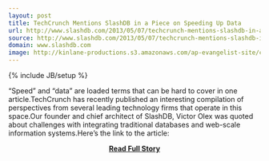 ```yaml
---
layout: post
title: TechCrunch Mentions SlashDB in a Piece on Speeding Up Data
url: http://www.slashdb.com/2013/05/07/techcrunch-mentions-slashdb-in-a-piece-on-speeding-up-data/
source: http://www.slashdb.com/2013/05/07/techcrunch-mentions-slashdb-in-a-piece-on-speeding-up-data/
domain: www.slashdb.com
image: http://kinlane-productions.s3.amazonaws.com/ap-evangelist-site/curated/screenshots/8390_www_slashdb_com.png
---
```

{% include JB/setup %}<p>“Speed” and “data” are loaded terms that can be hard to cover in one article.TechCrunch has recently published an interesting compilation of perspectives from several leading technology firms that operate in this space.Our founder and chief architect of SlashDB, Victor Olex was quoted about challenges with integrating traditional databases and web-scale information systems.Here’s the link to the article:</p>
<center><p><a href="http://www.slashdb.com/2013/05/07/techcrunch-mentions-slashdb-in-a-piece-on-speeding-up-data/" style='padding:25px; font-sze:18px; font-weight: bold;'>Read Full Story</a></p></center>
